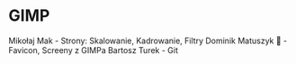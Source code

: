 # GIMP


Mikołaj Mak - Strony: Skalowanie, Kadrowanie, Filtry
Dominik Matuszyk 👻 - Favicon, Screeny z GIMPa
Bartosz Turek - Git
